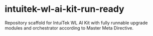 # intuitek-wl-ai-kit-run-ready
Repository scaffold for IntuiTek WL AI Kit with fully runnable upgrade modules and orchestrator according to Master Meta Directive.
